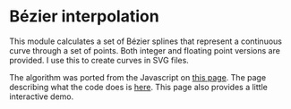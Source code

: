 # B&eacute;zier interpolation

This module calculates a set of B&eacute;zier splines that represent a continuous curve
through a set of points.  Both integer and floating point versions are provided.
I use this to create curves in SVG files.

The algorithm was ported from the Javascript on
[this page](https://www.particleincell.com/wp-content/uploads/2012/06/bezier-spline.js).
The page describing what the code does is
[here](https://www.particleincell.com/2012/bezier-splines/).  This page also provides
a little interactive demo.
